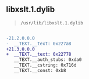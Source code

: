 ## libxslt.1.dylib

> `/usr/lib/libxslt.1.dylib`

```diff

-21.2.0.0.0
-  __TEXT.__text: 0x227a8
+21.3.0.0.0
+  __TEXT.__text: 0x22778
   __TEXT.__auth_stubs: 0xda0
   __TEXT.__cstring: 0x716d
   __TEXT.__const: 0xb8

```
